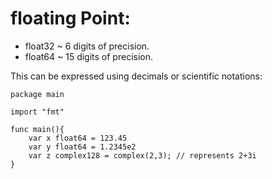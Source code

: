 # floating Point:

* float32 ~ 6 digits of precision.
* float64 ~ 15 digits of precision.

This can be expressed using decimals or scientific notations:

``` golang
package main

import "fmt"

func main(){
    var x float64 = 123.45
    var y float64 = 1.2345e2
    var z complex128 = complex(2,3); // represents 2+3i
}

```
